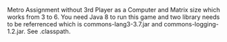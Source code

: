Metro Assignment without 3rd Player as a Computer and Matrix size which
works from 3 to 6. You need Java 8 to run this game and two library needs to be referrenced which is commons-lang3-3.7.jar and commons-logging-1.2.jar. See .classpath.
